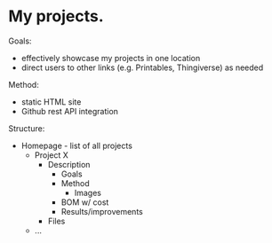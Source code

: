 # My projects.

Goals:

- effectively showcase my projects in one location
- direct users to other links (e.g. Printables, Thingiverse) as needed

Method:

- static HTML site
- Github rest API integration

Structure:

- Homepage - list of all projects
  - Project X
    - Description
      - Goals
      - Method
        - Images
      - BOM w/ cost
      - Results/improvements
    - Files
  - ...

